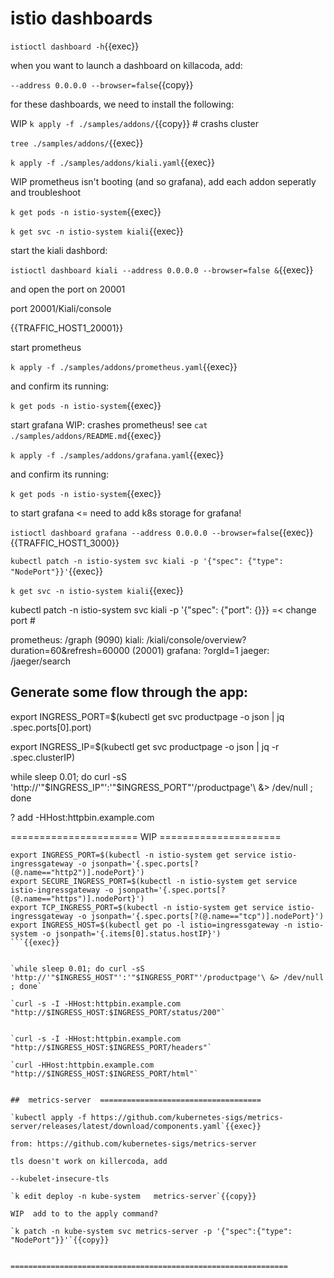 # istio dashboards

`istioctl dashboard -h`{{exec}}

when you want to launch a dashboard on killacoda, add:

`--address 0.0.0.0 --browser=false`{{copy}}


for these dashboards, we need to install the following:

WIP `k apply -f ./samples/addons/`{{copy}}  # crashs cluster

`tree ./samples/addons/`{{exec}}

`k apply -f ./samples/addons/kiali.yaml`{{exec}}


WIP prometheus isn't booting (and so grafana), add each addon seperatly and troubleshoot

`k get pods -n istio-system`{{exec}}

`k get svc -n istio-system kiali`{{exec}}


start the kiali dashbord:

`istioctl dashboard kiali --address 0.0.0.0 --browser=false &`{{exec}}

and open the port on 20001

port 20001/Kiali/console

{{TRAFFIC_HOST1_20001}}

start prometheus

`k apply -f ./samples/addons/prometheus.yaml`{{exec}}

and confirm its running:

`k get pods -n istio-system`{{exec}}

start grafana WIP:  crashes prometheus!
see `cat ./samples/addons/README.md`{{exec}}

`k apply -f ./samples/addons/grafana.yaml`{{exec}}

and confirm its running:

`k get pods -n istio-system`{{exec}}



to start grafana  <=  need to add k8s storage for grafana!

`istioctl dashboard grafana --address 0.0.0.0 --browser=false`{{exec}}  
{{TRAFFIC_HOST1_3000}}

`kubectl patch -n istio-system svc kiali -p '{"spec": {"type": "NodePort"}}'`{{exec}}

 `k get svc -n istio-system kiali`{{exec}}

kubectl patch -n istio-system svc kiali -p '{"spec": {"port": {}}} =< change port #

prometheus:   /graph   (9090)
kiali:        /kiali/console/overview?duration=60&refresh=60000 (20001)
grafana:      ?orgId=1
jaeger:       /jaeger/search


## Generate some flow through the app:

export INGRESS_PORT=$(kubectl get svc productpage -o json | jq .spec.ports[0].port)

export INGRESS_IP=$(kubectl get svc productpage -o json | jq -r .spec.clusterIP)


while sleep 0.01; do curl -sS 'http://'"$INGRESS_IP"':'"$INGRESS_PORT"'/productpage'\ &> /dev/null ; done

? add -HHost:httpbin.example.com



======================  WIP =====================


```
export INGRESS_PORT=$(kubectl -n istio-system get service istio-ingressgateway -o jsonpath='{.spec.ports[?(@.name=="http2")].nodePort}')
export SECURE_INGRESS_PORT=$(kubectl -n istio-system get service istio-ingressgateway -o jsonpath='{.spec.ports[?(@.name=="https")].nodePort}')
export TCP_INGRESS_PORT=$(kubectl -n istio-system get service istio-ingressgateway -o jsonpath='{.spec.ports[?(@.name=="tcp")].nodePort}')
export INGRESS_HOST=$(kubectl get po -l istio=ingressgateway -n istio-system -o jsonpath='{.items[0].status.hostIP}')
```{{exec}}


`while sleep 0.01; do curl -sS 'http://'"$INGRESS_HOST"':'"$INGRESS_PORT"'/productpage'\ &> /dev/null ; done`

`curl -s -I -HHost:httpbin.example.com "http://$INGRESS_HOST:$INGRESS_PORT/status/200"`


`curl -s -I -HHost:httpbin.example.com "http://$INGRESS_HOST:$INGRESS_PORT/headers"`

`curl -HHost:httpbin.example.com "http://$INGRESS_HOST:$INGRESS_PORT/html"`


##  metrics-server  ====================================

`kubectl apply -f https://github.com/kubernetes-sigs/metrics-server/releases/latest/download/components.yaml`{{exec}}

from: https://github.com/kubernetes-sigs/metrics-server

tls doesn't work on killercoda, add 

--kubelet-insecure-tls   

`k edit deploy -n kube-system   metrics-server`{{copy}}

WIP  add to to the apply command?  

`k patch -n kube-system svc metrics-server -p '{"spec":{"type": "NodePort"}}'`{{copy}}


==============================================================



